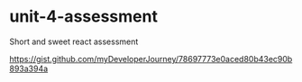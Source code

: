 # unit-4-assessment
Short and sweet react assessment

https://gist.github.com/myDeveloperJourney/78697773e0aced80b43ec90b893a394a
